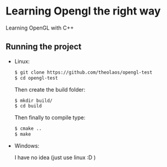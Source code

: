 # Learning Opengl the right way

Learning OpenGL with C++

## Running the project

- Linux:

    ```bash
    $ git clone https://github.com/theolaos/opengl-test
    $ cd opengl-test
    ```
    Then create the build folder:
    ```bash
    $ mkdir build/
    $ cd build
    ```
    Then finally to compile type:
    ```bash
    $ cmake ..
    $ make
    ```

- Windows:

    I have no idea (just use linux :D )